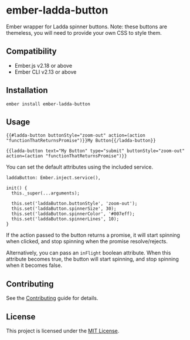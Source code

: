 ember-ladda-button
==============================================================================

Ember wrapper for Ladda spinner buttons. Note: these buttons are themeless, you will need to provide your own CSS to style them.


Compatibility
------------------------------------------------------------------------------

* Ember.js v2.18 or above
* Ember CLI v2.13 or above


Installation
------------------------------------------------------------------------------

```
ember install ember-ladda-button
```


Usage
------------------------------------------------------------------------------

```
{{#ladda-button buttonStyle="zoom-out" action=(action "functionThatReturnsPromise")}}My Button{{/ladda-button}}

{{ladda-button text="My Button" type="submit" buttonStyle="zoom-out" action=(action "functionThatReturnsPromise")}}
```

You can set the default attributes using the included service.

```
laddaButton: Ember.inject.service(),

init() {
  this._super(...arguments);

  this.set('laddaButton.buttonStyle', 'zoom-out');
  this.set('laddaButton.spinnerSize', 30);
  this.set('laddaButton.spinnerColor', '#007eff);
  this.set('laddaButton.spinnerLines', 10);
}
```

If the action passed to the button returns a promise, it will start spinning when clicked, and stop spinning when the promise resolve/rejects.

Alternatively, you can pass an `inFlight` boolean attribute. When this attribute becomes true, the button will start spinning, and stop spinning when it becomes false.


Contributing
------------------------------------------------------------------------------

See the [Contributing](CONTRIBUTING.md) guide for details.


License
------------------------------------------------------------------------------

This project is licensed under the [MIT License](LICENSE.md).
